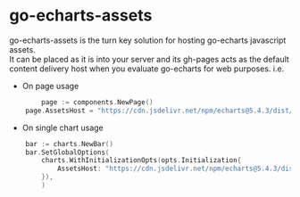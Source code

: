 # go-echarts-assets

go-echarts-assets is the turn key solution for hosting go-echarts javascript assets.  
It can be placed as it is into your server and its gh-pages acts as the default content delivery host when you evaluate go-echarts for web purposes.
i.e.

- On page usage
```go
        page := components.NewPage()
	page.AssetsHost = "https://cdn.jsdelivr.net/npm/echarts@5.4.3/dist/"
```

- On single chart usage
```go
	bar := charts.NewBar()
	bar.SetGlobalOptions(
		charts.WithInitializationOpts(opts.Initialization{
			AssetsHost: "https://cdn.jsdelivr.net/npm/echarts@5.4.3/dist/",
		}),
        )

```

```
